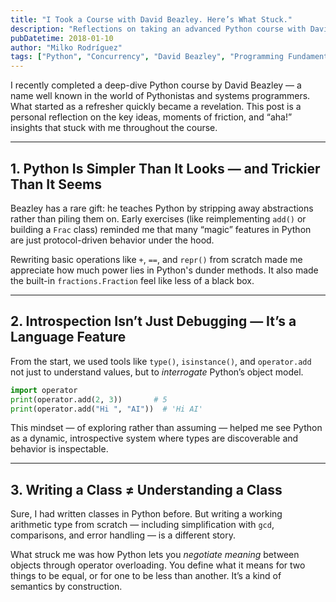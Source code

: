 ```yaml
---
title: "I Took a Course with David Beazley. Here’s What Stuck."
description: "Reflections on taking an advanced Python course with David Beazley — and how it reshaped my understanding of the language."
pubDatetime: 2018-01-10
author: "Milko Rodríguez"
tags: ["Python", "Concurrency", "David Beazley", "Programming Fundamentals", "Learning"]
---
```


I recently completed a deep-dive Python course by David Beazley — a name well known in the world of Pythonistas and systems programmers. What started as a refresher quickly became a revelation. This post is a personal reflection on the key ideas, moments of friction, and “aha!” insights that stuck with me throughout the course.

---

## 1. Python Is Simpler Than It Looks — and Trickier Than It Seems

Beazley has a rare gift: he teaches Python by stripping away abstractions rather than piling them on. Early exercises (like reimplementing `add()` or building a `Frac` class) reminded me that many “magic” features in Python are just protocol-driven behavior under the hood.

Rewriting basic operations like `+`, `==`, and `repr()` from scratch made me appreciate how much power lies in Python's dunder methods. It also made the built-in `fractions.Fraction` feel like less of a black box.

---

## 2. Introspection Isn’t Just Debugging — It’s a Language Feature

From the start, we used tools like `type()`, `isinstance()`, and `operator.add` not just to understand values, but to _interrogate_ Python’s object model.

```python
import operator
print(operator.add(2, 3))       # 5
print(operator.add("Hi ", "AI"))  # 'Hi AI'
```

This mindset — of exploring rather than assuming — helped me see Python as a dynamic, introspective system where types are discoverable and behavior is inspectable.

---

## 3. Writing a Class ≠ Understanding a Class

Sure, I had written classes in Python before. But writing a working arithmetic type from scratch — including simplification with `gcd`, comparisons, and error handling — is a different story.

What struck me was how Python lets you *negotiate meaning* between objects through operator overloading. You define what it means for two things to be equal, or for one to be less than another. It’s a kind of semantics by construction.
